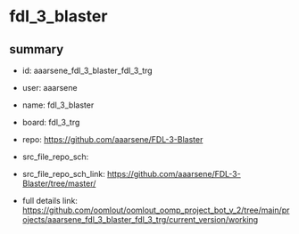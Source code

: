 # fdl_3_blaster
 
## summary 
* id: aaarsene_fdl_3_blaster_fdl_3_trg
* user: aaarsene
* name: fdl_3_blaster
* board: fdl_3_trg
* repo: https://github.com/aaarsene/FDL-3-Blaster



* src_file_repo_sch: 
* src_file_repo_sch_link: https://github.com/aaarsene/FDL-3-Blaster/tree/master/
* full details link: https://github.com/oomlout/oomlout_oomp_project_bot_v_2/tree/main/projects/aaarsene_fdl_3_blaster_fdl_3_trg/current_version/working  







